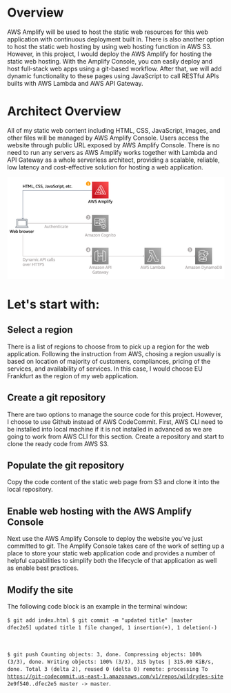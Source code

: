 <h1>Overview</h1>
<p>AWS Amplify will be used to host the static web resources for this web application with continuous deployment built in. There is also another option to host the static web hosting by using web hosting function in AWS S3. 
    However, in this project, I would deploy the AWS Amplify for hosting the static web hosting. With the Amplify Console, you can easily deploy and host full-stack web apps using a git-based workflow. 
    After that, we will add dynamic functionality to these pages using JavaScript to call RESTful APIs builts with AWS Lambda and AWS API Gateway.</p>

<h1>Architect Overview</h1>
<p>All of my static web content including HTML, CSS, JavaScript, images, and other files will be managed by AWS Amplify Console. Users access the website through public URL exposed by AWS Amplify Console.
    There is no need to run any servers as AWS Amplify works together with Lambda and API Gateway as a whole serverless architect, providing a scalable, reliable, low latency and cost-effective solution for hosting a web application.
</p>

<p><img alt="Image" title="AWS Amplify Console Architecture" src="Amplify_Wild_Rydes.1760839c5336d01cd6ac6eabb5d2ad8a37c3304a.png" /></p>

<h1>Let's start with:</h1>

<h2>Select a region</h2>

<p>There is a list of regions to choose from to pick up a region for the web application. Following the instruction from AWS, chosing a region usually is based on location of majority of customers, compliances, pricing of the services, and availability of services. In this case, I would choose EU Frankfurt as the region of my web application.</p>

<h2>Create a git repository</h2>

<p>There are two options to manage the source code for this project. However, I choose to use Github instead of AWS CodeCommit.
    First, AWS CLI need to be installed into local machine if it is not installed in advanced as we are going to work from AWS CLI for this section.
    Create a repository and start to clone the ready code from AWS S3.  

</p>

<h2>Populate the git repository</h2>

<p>Copy the code content of the static web page from S3 and clone it into the local repository.</p>

<h2>Enable web hosting with the AWS Amplify Console</h2>

<p>Next use the AWS Amplify Console to deploy the website you've just committed to git. The Amplify Console takes care of the work of setting up a place to store your static web application code and provides a number of helpful capabilities to simplify both the lifecycle of that application as well as enable best practices.</p>

<h2>Modify the site</h2>

<p>The following code block is an example in the terminal window:</p>

<code>$ git add index.html 
$ git commit -m "updated title"
[master dfec2e5] updated title
 1 file changed, 1 insertion(+), 1 deletion(-)

$ git push
Counting objects: 3, done.
Compressing objects: 100% (3/3), done.
Writing objects: 100% (3/3), 315 bytes | 315.00 KiB/s, done.
Total 3 (delta 2), reused 0 (delta 0)
remote: processing 
To https://git-codecommit.us-east-1.amazonaws.com/v1/repos/wildrydes-site
   2e9f540..dfec2e5  master -> master</code>.


